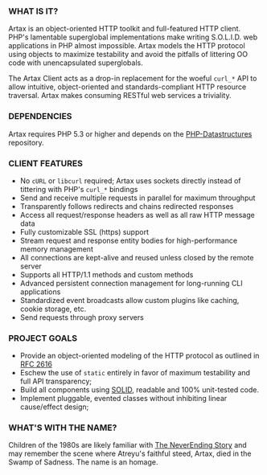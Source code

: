 ### WHAT IS IT?

Artax is an object-oriented HTTP toolkit and full-featured HTTP client. PHP's lamentable superglobal
implementations make writing S.O.L.I.D. web applications in PHP almost impossible. Artax models
the HTTP protocol using objects to maximize testability and avoid the pitfalls of littering OO code
with unencapsulated superglobals.

The Artax Client acts as a drop-in replacement for the woeful `curl_*` API to allow intuitive, 
object-oriented and standards-compliant HTTP resource traversal. Artax makes consuming RESTful web
services a triviality.

### DEPENDENCIES

Artax requires PHP 5.3 or higher and depends on the [PHP-Datastructures][datastructures] repository.

### CLIENT FEATURES

 - No `cURL` or `libcurl` required; Artax uses sockets directly instead of tittering with PHP's
`curl_*` bindings
 - Send and receive multiple requests in parallel for maximum throughput
 - Transparently follows redirects and chains redirected responses
 - Access all request/response headers as well as all raw HTTP message data
 - Fully customizable SSL (https) support
 - Stream request and response entity bodies for high-performance memory management
 - All connections are kept-alive and reused unless closed by the remote server
 - Supports all HTTP/1.1 methods and custom methods
 - Advanced persistent connection management for long-running CLI applications
 - Standardized event broadcasts allow custom plugins like caching, cookie storage, etc.
 - Send requests through proxy servers

### PROJECT GOALS

* Provide an object-oriented modeling of the HTTP protocol as outlined in [RFC 2616][rfc2616]
* Eschew the use of `static` entirely in favor of maximum testability and full API transparency;
* Build all components using [SOLID][solid], readable and 100% unit-tested code.
* Implement pluggable, evented classes without inhibiting linear cause/effect design;

### WHAT'S WITH THE NAME?

Children of the 1980s are likely familiar with [The NeverEnding Story][neverending] and may remember
the scene where Atreyu's faithful steed, Artax, died in the Swamp of Sadness. The name is an homage.

[rfc2616]: http://www.w3.org/Protocols/rfc2616/rfc2616.html
[datastructures]: https://github.com/morrisonlevi/PHP-Datastructures
[solid]: http://en.wikipedia.org/wiki/SOLID_(object-oriented_design) "S.O.L.I.D."
[neverending]: http://www.imdb.com/title/tt0088323/ "The NeverEnding Story"
